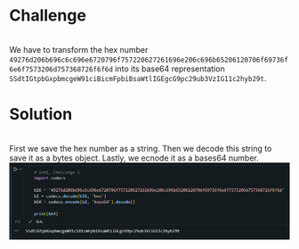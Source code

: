 <h1>Challenge</h1>

<br>We have to transform the hex number `49276d206b696c6c696e6720796f757220627261696e206c696b65206120706f69736f6e6f7573206d757368726f6f6d` into its base64 representation `SSdtIGtpbGxpbmcgeW91ciBicmFpbiBsaWtlIGEgcG9pc29ub3VzIG11c2hyb29t`.</br>

<h1>Solution</h1>
<br>First we save the hex number as a string. Then we decode this string to save it as a bytes object. Lastly, we ecnode it as a bases64 number.
<img src="solution.png" alt="Solution">
